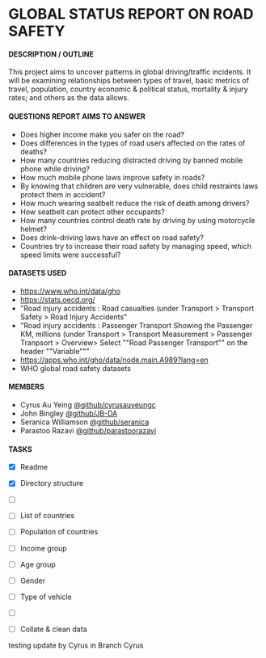# GLOBAL STATUS REPORT ON ROAD SAFETY

#### **DESCRIPTION / OUTLINE**

This project aims to uncover patterns in global driving/traffic incidents. It will be examining relationships between types of travel, basic metrics of travel, population, country economic & political status, mortality & injury rates; and others as the data allows.


#### **QUESTIONS REPORT AIMS TO ANSWER**
- Does higher income make you safer on the road?
- Does differences in the types of road users affected on the rates of deaths?
- How many countries reducing distracted driving by banned mobile phone while driving?
-	How much mobile phone laws improve safety in roads?
-	By knowing that children are very vulnerable, does child restraints laws protect them in accident?
-	How much wearing seatbelt reduce the risk of death among drivers?
-	How seatbelt can protect other occupants?
-	How many countries control death rate by driving by using motorcycle helmet?
-	Does drink–driving laws have an effect on road safety?
-	Countries try to increase their road safety by managing speed, which speed limits were successful?



#### **DATASETS USED**
- https://www.who.int/data/gho
- https://stats.oecd.org/
- "Road injury accidents  : Road casualties
(under Transport > Transport Safety > Road Injury Accidents"
- "Road injury accidents  : Passenger Transport
Showing the Passenger KM, millions
(under Transport > Transport Measurement > Passenger Tranpsort > Overview> Select ""Road Passenger Transport"" on the header ""Variable"""
- https://apps.who.int/gho/data/node.main.A989?lang=en
- WHO global road safety datasets 


#### **MEMBERS**
- Cyrus Au Yeing [@github/cyrusauyeungc](https://github.com/cyrusauyeungc)
- John Bingley [@github/JB-DA](https://github.com/JB-DA)
- Seranica Williamson [@github/seranica](https://github.com/seranica)
- Parastoo Razavi [@github/parastoorazavi](https://github.com/parastoorazavi)


#### **TASKS**
- [x] Readme
- [x] Directory structure
- [ ] &nbsp;
- [ ] List of countries
- [ ] Population of countries
- [ ] Income group
- [ ] Age group
- [ ] Gender
- [ ] Type of vehicle
- [ ] &nbsp;
- [ ] Collate & clean data


testing update by Cyrus in Branch Cyrus
